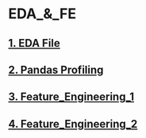# EDA_&_FE

## <a href="https://github.com/RishavMishraRM/EDA_and_FE/blob/main/EDA.ipynb">1. EDA File</a>
## <a href="https://github.com/RishavMishraRM/EDA_and_FE/blob/main/Pandas_Profiling.ipynb">2. Pandas Profiling</a>
## <a href="https://github.com/RishavMishraRM/EDA_and_FE/blob/main/Feature_Engineering_1.ipynb">3. Feature_Engineering_1</a>
## <a href="https://github.com/RishavMishraRM/EDA_and_FE/blob/main/%20Feature_Engineering_2.ipynb">4. Feature_Engineering_2</a>
